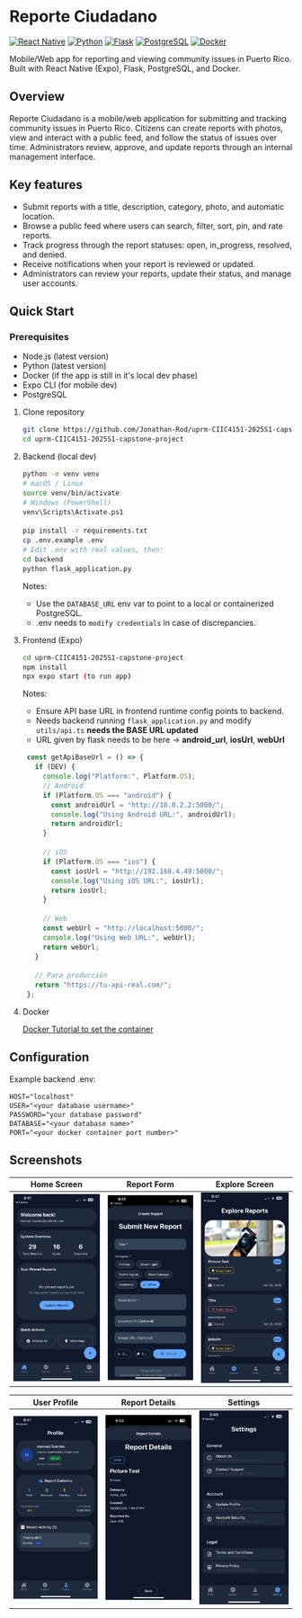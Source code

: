 # Reporte Ciudadano

[![React Native](https://img.shields.io/badge/React_Native-20232A?style=for-the-badge&logo=react&logoColor=61DAFB)](https://reactnative.dev/) [![Python](https://img.shields.io/badge/Python-3776AB?style=for-the-badge&logo=python&logoColor=white)](https://python.org/) [![Flask](https://img.shields.io/badge/Flask-000000?style=for-the-badge&logo=flask&logoColor=white)](https://flask.palletsprojects.com/) [![PostgreSQL](https://img.shields.io/badge/PostgreSQL-316192?style=for-the-badge&logo=postgresql&logoColor=white)](https://www.postgresql.org/) [![Docker](https://img.shields.io/badge/Docker-2CA5E0?style=for-the-badge&logo=docker&logoColor=white)](https://www.docker.com/)

Mobile/Web app for reporting and viewing community issues in Puerto Rico. Built with React Native (Expo), Flask, PostgreSQL, and Docker.

## Overview

Reporte Ciudadano is a mobile/web application for submitting and tracking community issues in Puerto Rico. Citizens can create reports with photos, view and interact with a public feed, and follow the status of issues over time. Administrators review, approve, and update reports through an internal management interface.

## Key features

- Submit reports with a title, description, category, photo, and automatic location.
- Browse a public feed where users can search, filter, sort, pin, and rate reports.
- Track progress through the report statuses: open, in_progress, resolved, and denied.
- Receive notifications when your report is reviewed or updated.
- Administrators can review your reports, update their status, and manage user accounts.

## Quick Start

### Prerequisites

- Node.js (latest version)
- Python (latest version)
- Docker (if the app is still in it's local dev phase)
- Expo CLI (for mobile dev)
- PostgreSQL

1) Clone repository

    ```bash
    git clone https://github.com/Jonathan-Rod/uprm-CIIC4151-2025S1-capstone-project.git
    cd uprm-CIIC4151-2025S1-capstone-project
    ```

2) Backend (local dev) 

    ```bash
    python -m venv venv
    # macOS / Linux
    source venv/bin/activate
    # Windows (PowerShell)
    venv\Scripts\Activate.ps1

    pip install -r requirements.txt
    cp .env.example .env
    # Edit .env with real values, then:
    cd backend
    python flask_application.py
    ```

    Notes:

    - Use the `DATABASE_URL` env var to point to a local or containerized PostgreSQL.
    - .env needs to `modify credentials` in case of discrepancies.

3) Frontend (Expo)

    ```bash
    cd uprm-CIIC4151-2025S1-capstone-project
    npm install
    npx expo start (to run app)
    ```

    Notes:
    
    - Ensure API base URL in frontend runtime config points to backend.
    - Needs backend running `flask_application.py` and modify `utils/api.ts` **needs the BASE URL updated**
    - URL given by flask needs to be here -> **android_url**, **iosUrl**, **webUrl** 

   ``` ts
    const getApiBaseUrl = () => {
      if (DEV) {
        console.log("Platform:", Platform.OS);
        // Android
        if (Platform.OS === "android") {
          const androidUrl = "http://10.0.2.2:5000/"; 
          console.log("Using Android URL:", androidUrl);
          return androidUrl;
        }
    
        // iOS 
        if (Platform.OS === "ios") {
          const iosUrl = "http://192.168.4.49:5000/";
          console.log("Using iOS URL:", iosUrl);
          return iosUrl;
        }
    
        // Web
        const webUrl = "http://localhost:5000/";
        console.log("Using Web URL:", webUrl);
        return webUrl;
      }
    
      // Para producción
      return "https://tu-api-real.com/";
    };
    ```

5) Docker

    [Docker Tutorial to set the container](https://sliplane.io/blog/how-to-run-postgres-in-docker)
    
## Configuration

Example backend .env:

```text
HOST="localhost"
USER="<your database username>"
PASSWORD="your database password"
DATABASE="<your database name>"
PORT="<your docker container port number>"
```
## Screenshots

| Home Screen | Report Form | Explore Screen |
|-------------|-----------------|----------------|
| ![Home](uprm-CIIC4151-2025S1-capstone-project\assets\images\screenshots\home.png) | ![Report Form](uprm-CIIC4151-2025S1-capstone-project\assets\images\screenshots\reportForm.png) | ![Explore](uprm-CIIC4151-2025S1-capstone-project\assets\images\screenshots\explore.png) |

| User Profile | Report Details | Settings |
|--------------|----------------|----------|
| ![Profile](uprm-CIIC4151-2025S1-capstone-project\assets\images\screenshots\profile.png) | ![Report Details](uprm-CIIC4151-2025S1-capstone-project\assets\images\screenshots\reportDetails.png) | ![Settings](uprm-CIIC4151-2025S1-capstone-project\assets\images\screenshots\settings.png) |
